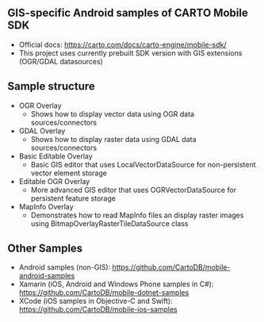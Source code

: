 ## GIS-specific Android samples of CARTO Mobile SDK

* Official docs: https://carto.com/docs/carto-engine/mobile-sdk/
* This project uses currently prebuilt SDK version with GIS extensions (OGR/GDAL datasources)

## Sample structure

* OGR Overlay
   * Shows how to display vector data using OGR data sources/connectors
* GDAL Overlay
   * Shows how to display raster data using GDAL data sources/connectors
* Basic Editable Overlay
   * Basic GIS editor that uses LocalVectorDataSource for non-persistent vector element storage
* Editable OGR Overlay
   * More advanced GIS editor that uses OGRVectorDataSource for persistent feature storage
* MapInfo Overlay
   * Demonstrates how to read MapInfo files an display raster images using BitmapOverlayRasterTileDataSource class

## Other Samples

* Android samples (non-GIS): https://github.com/CartoDB/mobile-android-samples
* Xamarin (iOS, Android and Windows Phone samples in C#): https://github.com/CartoDB/mobile-dotnet-samples
* XCode (iOS samples in Objective-C and Swift): https://github.com/CartoDB/mobile-ios-samples
